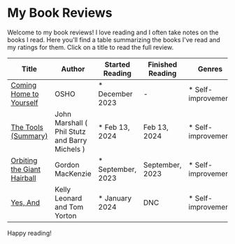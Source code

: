 # My Book Reviews

Welcome to my book reviews! I love reading and I often take notes on the books I read. Here you'll find a table summarizing the books I've read and my ratings for them. Click on a title to read the full review.










<!--BOOK_TABLE_START-->
| Title | Author | Started Reading | Finished Reading | Genres | Rating |
| --- | --- | --- | --- | --- | --- |
| [Coming Home to Yourself](coming_home_to_yourself.md) | OSHO | * December 2023 | - | * Self-improvement | TODO |
| [The Tools (Summary)](the_tools_phil_stutz_and_barry_michels_summary.md) | John Marshall ( Phil Stutz and Barry Michels ) | * Feb 13, 2024 | Feb 13, 2024 | * Self-improvement | TODO |
| [Orbiting the Giant Hairball](orbiting_the_giant_hairball-gordon_mackenzie.md) | Gordon MacKenzie | * September, 2023 | September, 2023 | * Self-improvement | 4.5 |
| [Yes, And](yes_and.md) | Kelly Leonard and Tom Yorton | * January 2024 | DNC | * Self-improvement | TODO |
<!--BOOK_TABLE_END-->










Happy reading!
